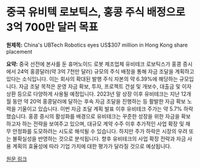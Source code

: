 # 중국 유비텍 로보틱스, 홍콩 주식 배정으로 3억 700만 달러 목표

**원제목:** China's UBTech Robotics eyes US$307 million in Hong Kong share placement

**요약:** 중국 선전에 본사를 둔 휴머노이드 로봇 제조업체 유비테크 로보틱스가 홍콩 증시에서 24억 홍콩달러(약 3억 7천만 달러) 규모의 주식 배정을 통해 자금 조달을 계획하고 있다는 소식입니다. 이는 회사의 확대된 발행 주식 자본의 약 6.39%에 해당하는 규모입니다.  자금 조달 목적은 운영 자금 확보, 투자, 프로젝트 건설 및 개보수, 대출금 및 이자 상환 등으로 다양하게 사용될 예정입니다.  2023년 말 상장 이후 유비테크는 지난 12개월 동안 약 20억 홍콩달러에 달하는 후속 자금 조달을 진행하는 등 활발한 자금 확보 노력을 기울이고 있습니다.  이번 자금 조달 계획 발표 이후 유비테크 주가는 약 5.7% 하락했습니다.  홍콩 증시의 활성화를 배경으로 유비테크는  꾸준한 성장을 위한 자금을 확보하고자 하는 전략을 보여주고 있으며,  대규모 계약 수주 이후 추가적인 사업 확장 및 재무 안정화를 도모하려는 시도로 해석될 수 있습니다.  하지만 주가 하락은 시장의 우려 또는 불확실성을 반영하는 것으로 분석됩니다.  향후 유비테크의 사업 확장 전략과 자금 사용 계획의 효율성에 따라 기업 가치에 대한 평가가 달라질 것으로 예상됩니다.

[원문 링크](https://www.scmp.com/business/markets/article/3319084/chinas-ubtech-robotics-eyes-us307-million-hong-kong-share-placement)
